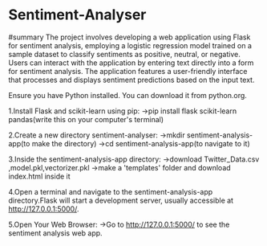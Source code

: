 # Sentiment-Analyser

#summary
The project involves developing a web application using Flask for sentiment analysis, employing a logistic regression model trained on a sample dataset to classify sentiments as positive, neutral, or negative. Users can interact with the application by entering text directly into a form for sentiment analysis. The application features a user-friendly interface that processes and displays sentiment predictions based on the input text.


Ensure you have Python installed. You can download it from python.org.

1.Install Flask and scikit-learn using pip:
        ->pip install flask scikit-learn pandas(write this on your computer's terminal)
        
2.Create a new directory sentiment-analyser:
        ->mkdir sentiment-analysis-app(to make the directory)
        ->cd sentiment-analysis-app(to navigate to it)
        
3.Inside the sentiment-analysis-app directory:
        ->download Twitter_Data.csv ,model.pkl,vectorizer.pkl
        ->make a 'templates' folder and download index.html inside it
        
4.Open a terminal and navigate to the sentiment-analysis-app directory.Flask will start a development server, usually accessible at http://127.0.0.1:5000/.

5.Open Your Web Browser:
        ->Go to http://127.0.0.1:5000/ to see the sentiment analysis web app.        
